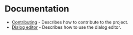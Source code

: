 # Documentation

- [Contributing](https://github.com/snipercup/CDDA-Content-Manager/blob/master/doc/contributing.md) - Describes how to contribute to the project.
- [Dialog editor](https://github.com/snipercup/CDDA-Content-Manager/blob/master/doc/dialogeditor.md) - Describes how to use the dialog editor.
